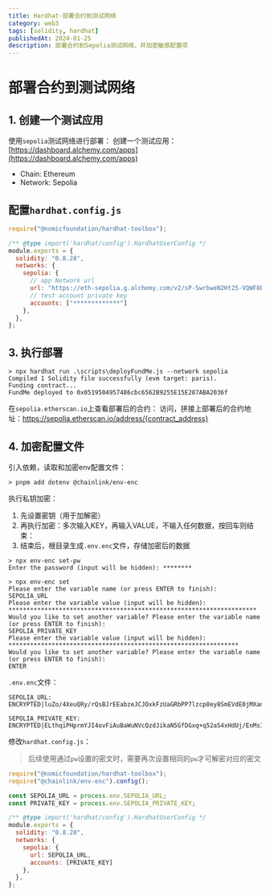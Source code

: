 ```yaml
---
title: Hardhat-部署合约到测试网络
category: web3
tags: [solidity, hardhat]
publishedAt: 2024-01-25
description: 部署合约到Sepolia测试网络，并加密敏感配置项
---
```



# 部署合约到测试网络

## 1. 创建一个测试应用

使用`sepolia`测试网络进行部署：
创建一个测试应用：[https://dashboard.alchemy.com/apps](https://dashboard.alchemy.com/apps)
- Chain: Ethereum
- Network: Sepolia

## 配置`hardhat.config.js`
```js
require("@nomicfoundation/hardhat-toolbox");

/** @type import('hardhat/config').HardhatUserConfig */
module.exports = {
  solidity: "0.8.28",
  networks: {
    sepolia: {
	  // app Network url
      url: "https://eth-sepolia.g.alchemy.com/v2/sP-SwrbweN2Ht25-VQWF8P33XMLCcv-O",
      // test account private key
      accounts: ["*************"]
    },
  },
};
```

## 3. 执行部署
```shell
> npx hardhat run .\scripts\deployFundMe.js --network sepolia
Compiled 1 Solidity file successfully (evm target: paris).
Funding contract...
FundMe deployed to 0x0519504957486cbc6562B9255E15E287ABA2036f
```

在`sepolia.etherscan.io`上查看部署后的合约：
访问，拼接上部署后的合约地址：https://sepolia.etherscan.io/address/{contract_address}


## 4. 加密配置文件

引入依赖，读取和加密env配置文件：
```shell
> pnpm add dotenv @chainlink/env-enc
```

执行私钥加密：
1. 先设置密钥（用于加解密）
2. 再执行加密：多次输入KEY，再输入VALUE，不输入任何数据，按回车则结束：
3. 结束后，根目录生成`.env.enc`文件，存储加密后的数据
```shell {1,4,14}
> npx env-enc set-pw
Enter the password (input will be hidden): ********

> npx env-enc set
Please enter the variable name (or press ENTER to finish):
SEPOLIA_URL
Please enter the variable value (input will be hidden):
*********************************************************************
Would you like to set another variable? Please enter the variable name (or press ENTER to finish):
SEPOLIA_PRIVATE_KEY
Please enter the variable value (input will be hidden):
****************************************************************
Would you like to set another variable? Please enter the variable name (or press ENTER to finish):
ENTER
```

`.env.enc`文件：
```env
SEPOLIA_URL: ENCRYPTED|luZo/4XeuQRy/rQsBJrEEabzeJCJOxkFzUaGRbPP7lzcp8ey8SmEVdE0jMXanawXOgNY/zwVjvyBxDNx2EEFEiDeFYmyc8b0CdqgIabwzdVN8QQPdB8sjUoA/+H8FopEqyS/MApS0hLjzHS/+wQ/DRarZSIs

SEPOLIA_PRIVATE_KEY: ENCRYPTED|ELthqiPHprmYJI4ovFiAuBaWuNVcQzdJikaN5GfDGxq+q52a54xHdUj/EnMsILoWzNHa4WDBo8J2BxpcIN9go7i65PRKytkFxaybGvsvjdYjXvIYIB3joaMa8MnI0ufya8b61hXz34F/Ig0QC1yGpw==
```

修改`hardhat.config.js`：
> 后续使用通过`pw`设置的密文时，需要再次设置相同的`pw`才可解密对应的密文
```js
require("@nomicfoundation/hardhat-toolbox");
require("@chainlink/env-enc").config();

const SEPOLIA_URL = process.env.SEPOLIA_URL;
const PRIVATE_KEY = process.env.SEPOLIA_PRIVATE_KEY;

/** @type import('hardhat/config').HardhatUserConfig */
module.exports = {
  solidity: "0.8.28",
  networks: {
    sepolia: {
      url: SEPOLIA_URL,
      accounts: [PRIVATE_KEY]
    },
  },
};
```
